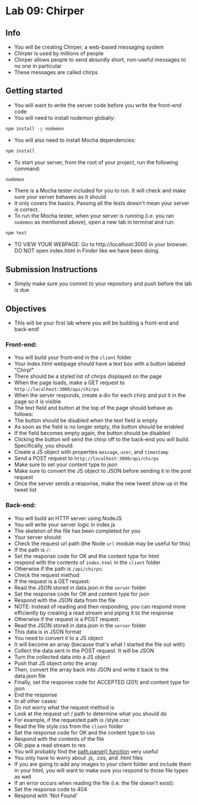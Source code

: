 # Lab 09: Chirper

## Info

* You will be creating Chirper, a web-based messaging system
* Chirper is used by millions of people
* Chirper allows people to send absurdly short, non-useful messages to no one in particular
* These messages are called chirps

## Getting started

* You will want to write the server code before you write the front-end code
* You will need to install nodemon globally:

```bash
npm install -g nodemon
```

* You will also need to install Mocha dependencies:

```bash
npm install
```

* To start your server, from the root of your project, run the following command:

```bash
nodemon
```

* There is a Mocha tester included for you to run. It will check and make sure your server behaves as it should
* It only covers the basics. Passing all the tests doesn't mean your server is correct.
* To run the Mocha tester, when your server is running (i.e. you ran `nodemon` as mentioned above), open a new tab in terminal and run:

```bash
npm test
```

* TO VIEW YOUR WEBPAGE: Go to http://localhost:3000 in your browser. DO NOT open index.html in Finder like we have been doing.

## Submission Instructions

* Simply make sure you commit to your repository and push before the lab is due

## Objectives

* This will be your first lab where you will be building a front-end and back-end!

### Front-end:

* You will build your front-end in the `client` folder
* Your index.html webpage should have a text box with a button labeled "Chirp!"
* There should be a styled list of chirps displayed on the page
* When the page loads, make a GET request to `http://localhost:3000/api/chirps`
* When the server responds, create a div for each chirp and put it in the page so it is visible
* The text field and button at the top of the page should behave as follows:
* The button should be disabled when the text field is empty
* As soon as the field is no longer empty, the button should be enabled
* If the field becomes empty again, the button should be disabled
* Clicking the button will send the chirp off to the back-end you will build. Specifically, you should:
* Create a JS object with properties `message`, `user`, and `timestamp`
* Send a POST request to `http://localhost:3000/api/chirps`
* Make sure to set your content type to json
* Make sure to convert the JS object to JSON before sending it in the post request
* Once the server sends a response, make the new tweet show up in the tweet list

### Back-end:

* You will build an HTTP server using NodeJS
* You will write your server logic in index.js
* The skeleton of the file has been completed for you
* Your server should:
* Check the request url path (the Node `url` module may be useful for this)
* If the path is `/`:
* Set the response code for OK and the content type for html
* respond with the contents of `index.html` in the `client` folder
* Otherwise if the path is `/api/chirps`:
* Check the request method
* If the request is a GET request:
* Read the JSON stored in data.json in the `server` folder
* Set the response code for OK and content type for json
* Respond with the JSON data from the file
* NOTE: Instead of reading and then responding, you can respond more efficiently by creating a read stream and piping it to the response
* Otherwise if the request is a POST request:
* Read the JSON stored in data.json in the `server` folder
* This data is in JSON format
* You need to convert it to a JS object
* It will become an array (because that's what I started the file out with)
* Collect the data sent in the POST request. It will be JSON
* Turn the collected data into a JS object
* Push that JS object onto the array
* Then, convert the array back into JSON and write it back to the data.json file
* Finally, set the response code for ACCEPTED (201) and content type for json
* End the response
* In all other cases:
* Do not worry what the request method is
* Look at the request url / path to determine what you should do
* For example, if the requested path is /style.css:
* Read the file style.css from the `client` folder
* Set the response code for OK and the content type to css
* Respond with the contents of the file
* OR: pipe a read stream to res
* You will probably find the [path.parse() function](https://nodejs.org/api/path.html#path_path_parse_path) very useful
* You only have to worry about .js, .css, and .html files
* If you are going to add any images to your client folder and include them in your html, you will want to make sure you respond to those file types as well
* If an error occurs when reading the file (i.e. the file doesn't exist):
* Set the response code to 404
* Respond with 'Not Found'
